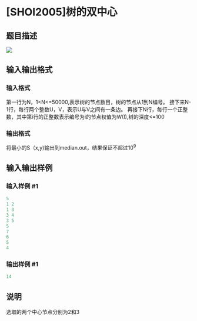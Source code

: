 # [SHOI2005]树的双中心

## 题目描述

![](https://cdn.luogu.com.cn/upload/pic/15902.png)

## 输入输出格式

### 输入格式

第一行为N，1<N<=50000,表示树的节点数目，树的节点从1到N编号。 接下来N-1行，每行两个整数U，V，表示U与V之间有一条边。 再接下N行，每行一个正整数，其中第i行的正整数表示编号为i的节点权值为W(I),树的深度<=100

### 输出格式

将最小的S（x,y)输出到median.out，结果保证不超过$10^9$

## 输入输出样例

### 输入样例 #1

```cpp
5
1 2
1 3
3 4
3 5
5
7
6
5
4
```


### 输出样例 #1

```cpp
14
```


## 说明

选取的两个中心节点分别为2和3

